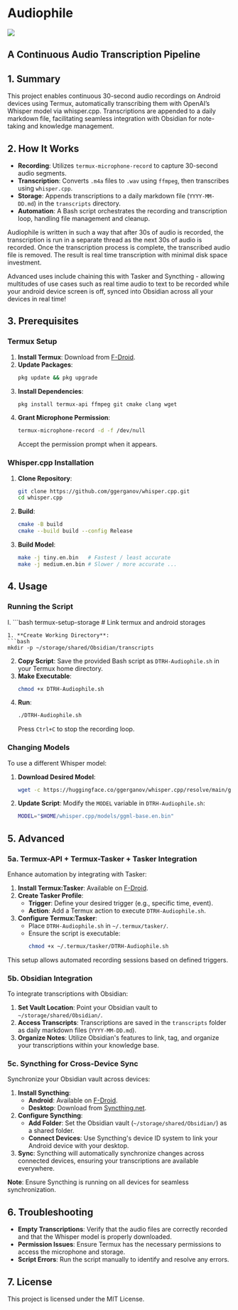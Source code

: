 # Audiophile

![](audiophile.png)

## A Continuous Audio Transcription Pipeline


## 1. Summary

This project enables continuous 30-second audio recordings on Android devices using Termux, automatically transcribing them with OpenAI’s Whisper model via whisper.cpp. Transcriptions are appended to a daily markdown file, facilitating seamless integration with Obsidian for note-taking and knowledge management.



## 2. How It Works

- **Recording**: Utilizes `termux-microphone-record` to capture 30-second audio segments.
- **Transcription**: Converts `.m4a` files to `.wav` using `ffmpeg`, then transcribes using `whisper.cpp`.
- **Storage**: Appends transcriptions to a daily markdown file (`YYYY-MM-DD.md`) in the `transcripts` directory.
- **Automation**: A Bash script orchestrates the recording and transcription loop, handling file management and cleanup.

Audiophile is written in such a way that after 30s of audio is recorded, the  transcription is run in a separate thread as the next 30s of audio is recorded. Once the transcription process is complete, the transcribed audio file is removed. The result is real time transcription with minimal disk space investment. 

Advanced uses include chaining this with Tasker and Syncthing - allowing multitudes of use cases such as  real time audio to text to be recorded while your android device screen is off, synced into Obsidian across all your devices in real time!


## 3. Prerequisites

### Termux Setup

1. **Install Termux**: Download from [F-Droid](https://f-droid.org/en/packages/com.termux/).
2. **Update Packages**:
   ```bash
   pkg update && pkg upgrade
   ```
3. **Install Dependencies**:
   ```bash
   pkg install termux-api ffmpeg git cmake clang wget
   ```
4. **Grant Microphone Permission**:
   ```bash
   termux-microphone-record -d -f /dev/null
   ```
   Accept the permission prompt when it appears.

### Whisper.cpp Installation

1. **Clone Repository**:
   ```bash
   git clone https://github.com/ggerganov/whisper.cpp.git
   cd whisper.cpp
   ```
   
2. **Build**:
   ```bash
   cmake -B build
   cmake --build build --config Release
   ```
   
3. **Build Model**:
   ```bash
   make -j tiny.en.bin   # Fastest / least accurate
   make -j medium.en.bin # Slower / more accurate ...

## 4. Usage

### Running the Script

I. ```bash
   termux-setup-storage # Link termux and android storages
   ```
1. **Create Working Directory**:
   ```bash
   mkdir -p ~/storage/shared/Obsidian/transcripts
   ```
2. **Copy Script**: Save the provided Bash script as `DTRH-Audiophile.sh` in your Termux home directory.
3. **Make Executable**:
   ```bash
   chmod +x DTRH-Audiophile.sh
   ```
4. **Run**:
   ```bash
   ./DTRH-Audiophile.sh
   ```
   Press `Ctrl+C` to stop the recording loop.

### Changing Models

To use a different Whisper model:

1. **Download Desired Model**:
   ```bash
   wget -c https://huggingface.co/ggerganov/whisper.cpp/resolve/main/ggml-base.en.bin -P models/
   ```
2. **Update Script**: Modify the `MODEL` variable in `DTRH-Audiophile.sh`:
   ```bash
   MODEL="$HOME/whisper.cpp/models/ggml-base.en.bin"
   ```

## 5. Advanced

### 5a. Termux-API + Termux-Tasker + Tasker Integration

Enhance automation by integrating with Tasker:

1. **Install Termux:Tasker**: Available on [F-Droid](https://f-droid.org/en/packages/com.termux.tasker/).
2. **Create Tasker Profile**:
   - **Trigger**: Define your desired trigger (e.g., specific time, event).
   - **Action**: Add a Termux action to execute `DTRH-Audiophile.sh`.
3. **Configure Termux:Tasker**:
   - Place `DTRH-Audiophile.sh` in `~/.termux/tasker/`.
   - Ensure the script is executable:
     ```bash
     chmod +x ~/.termux/tasker/DTRH-Audiophile.sh
     ```

This setup allows automated recording sessions based on defined triggers.

### 5b. Obsidian Integration

To integrate transcriptions with Obsidian:

1. **Set Vault Location**: Point your Obsidian vault to `~/storage/shared/Obsidian/`.
2. **Access Transcripts**: Transcriptions are saved in the `transcripts` folder as daily markdown files (`YYYY-MM-DD.md`).
3. **Organize Notes**: Utilize Obsidian's features to link, tag, and organize your transcriptions within your knowledge base.

### 5c. Syncthing for Cross-Device Sync

Synchronize your Obsidian vault across devices:

1. **Install Syncthing**:
   - **Android**: Available on [F-Droid](https://f-droid.org/en/packages/com.nutomic.syncthingandroid/).
   - **Desktop**: Download from [Syncthing.net](https://syncthing.net/).
2. **Configure Syncthing**:
   - **Add Folder**: Set the Obsidian vault (`~/storage/shared/Obsidian/`) as a shared folder.
   - **Connect Devices**: Use Syncthing's device ID system to link your Android device with your desktop.
3. **Sync**: Syncthing will automatically synchronize changes across connected devices, ensuring your transcriptions are available everywhere.

**Note**: Ensure Syncthing is running on all devices for seamless synchronization.

## 6. Troubleshooting

- **Empty Transcriptions**: Verify that the audio files are correctly recorded and that the Whisper model is properly downloaded.
- **Permission Issues**: Ensure Termux has the necessary permissions to access the microphone and storage.
- **Script Errors**: Run the script manually to identify and resolve any errors.

## 7. License

This project is licensed under the MIT License.


